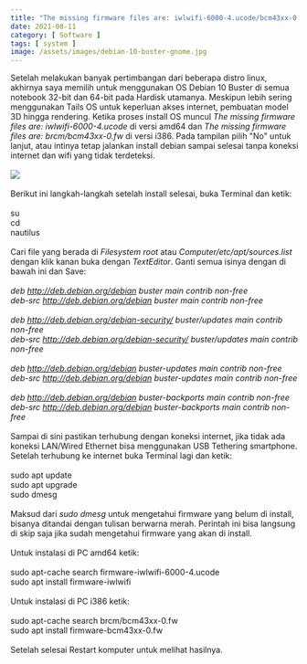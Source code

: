 ```yaml
---
title: "The missing firmware files are: iwlwifi-6000-4.ucode/bcm43xx-0.fw Ketika Install Debian 10 Buster i386/amd64"
date: 2021-08-11
category: [ Software ]
tags: [ system ]
image: /assets/images/debian-10-buster-gnome.jpg
---
```

Setelah melakukan banyak pertimbangan dari beberapa distro linux, akhirnya saya memilih untuk menggunakan OS Debian 10 Buster di semua notebook 32-bit dan 64-bit pada Hardisk utamanya. Meskipun lebih sering menggunakan Tails OS untuk keperluan akses internet, pembuatan model 3D hingga rendering. Ketika proses install OS muncul <i>The missing firmware files are: iwlwifi-6000-4.ucode</i> di versi amd64 dan <i>The missing firmware files are: brcm/bcm43xx-0.fw</i> di versi i386. Pada tampilan pilih "No" untuk lanjut, atau intinya tetap jalankan install debian sampai selesai tanpa koneksi internet dan wifi yang tidak terdeteksi.<br />
<br />
<img class="img-post" src="{{site.baseurl}}/assets/images/img-20210810-152918.jpg"><br />
<br />
Berikut ini langkah-langkah setelah install selesai, buka Terminal dan ketik:<br />
<br />
su<br />
cd<br />
nautilus<br />
<br />
Cari file yang berada di <i>Filesystem root</i> atau <i>Computer/etc/apt/sources.list</i> dengan klik kanan buka dengan <i>TextEditor</i>. Ganti semua isinya dengan di bawah ini dan Save:<br />
<br />
<i>deb http://deb.debian.org/debian buster main contrib non-free<br />
deb-src http://deb.debian.org/debian buster main contrib non-free<br />
<br />
deb http://deb.debian.org/debian-security/ buster/updates main contrib non-free<br />
deb-src http://deb.debian.org/debian-security/ buster/updates main contrib non-free<br />
<br />
deb http://deb.debian.org/debian buster-updates main contrib non-free<br />
deb-src http://deb.debian.org/debian buster-updates main contrib non-free<br />
<br />
deb http://deb.debian.org/debian buster-backports main contrib non-free<br />
deb-src http://deb.debian.org/debian buster-backports main contrib non-free<br /></i>
<br />
Sampai di sini pastikan terhubung dengan koneksi internet, jika tidak ada koneksi LAN/Wired Ethernet bisa menggunakan USB Tethering smartphone. Setelah terhubung ke internet buka Terminal lagi dan ketik:<br />
<br />
sudo apt update<br />
sudo apt upgrade<br />
sudo dmesg<br />
<br />
Maksud dari <i>sudo dmesg</i> untuk mengetahui firmware yang belum di install, bisanya ditandai dengan tulisan berwarna merah. Perintah ini bisa langsung di skip saja jika sudah mengetahui firmware yang akan di install.<br />
<br />
Untuk instalasi di PC amd64 ketik:<br />
<br />
sudo apt-cache search firmware-iwlwifi-6000-4.ucode<br />
sudo apt install firmware-iwlwifi<br />
<br />
Untuk instalasi di PC i386 ketik:<br />
<br />
sudo apt-cache search brcm/bcm43xx-0.fw<br />
sudo apt install firmware-bcm43xx-0.fw<br />
<br />
Setelah selesai Restart komputer untuk melihat hasilnya.<br />
